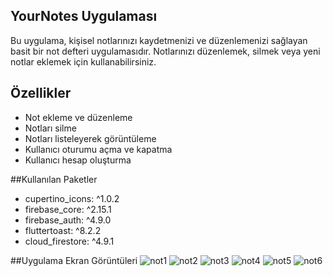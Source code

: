 ## YourNotes Uygulaması

Bu uygulama, kişisel notlarınızı kaydetmenizi ve düzenlemenizi sağlayan basit bir not defteri uygulamasıdır. Notlarınızı düzenlemek, silmek veya yeni notlar eklemek için kullanabilirsiniz.


## Özellikler

- Not ekleme ve düzenleme
- Notları silme
- Notları listeleyerek görüntüleme
- Kullanıcı oturumu açma ve kapatma
- Kullanıcı hesap oluşturma


##Kullanılan Paketler

- cupertino_icons: ^1.0.2
- firebase_core: ^2.15.1
- firebase_auth: ^4.9.0
-  fluttertoast: ^8.2.2
-  cloud_firestore: ^4.9.1
  
##Uygulama Ekran Görüntüleri
![not1](https://github.com/sevaltansu/YournNoteaApp/assets/72619752/efde747a-30ae-490f-8e79-592020793d01)
![not2](https://github.com/sevaltansu/YournNoteaApp/assets/72619752/749adf35-520d-460d-a91c-476d540fc205)
![not3](https://github.com/sevaltansu/YournNoteaApp/assets/72619752/51018bd2-23c9-41c7-a0f3-c115335b635a)
![not4](https://github.com/sevaltansu/YournNoteaApp/assets/72619752/1ebe7e7a-3094-44e2-abec-22f61d539254)
![not5](https://github.com/sevaltansu/YournNoteaApp/assets/72619752/14efa36a-928b-4aa8-9f4c-f9b95de11862)
![not6](https://github.com/sevaltansu/YournNoteaApp/assets/72619752/90a2b154-a70c-46c4-a918-7c44c9e3662e)





